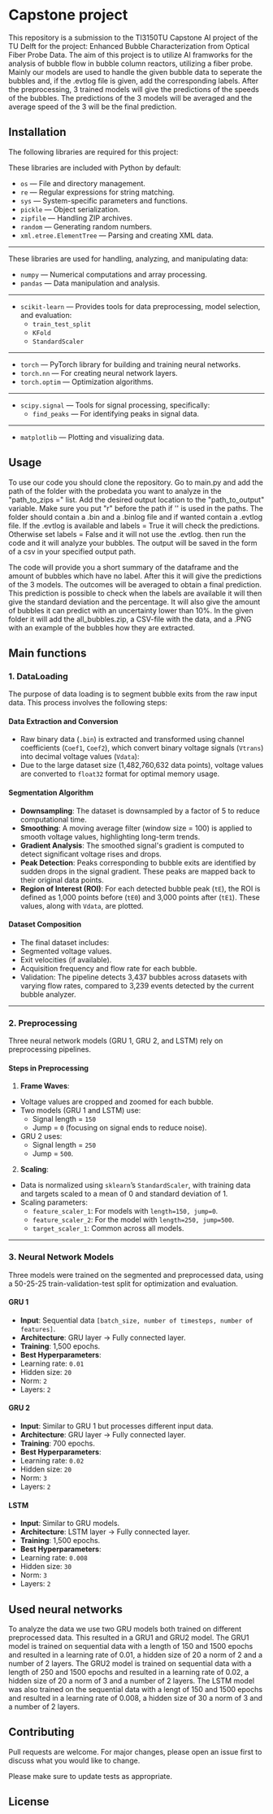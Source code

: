 # Capstone project
This repository is a submission to the TI3150TU Capstone AI project of the TU Delft for the project: Enhanced Bubble Characterization from Optical Fiber Probe Data. The aim of this project is to utilize AI framworks for the analysis of bubble flow in bubble column reactors, utilizing a fiber probe. Mainly our models are used to handle the given bubble data to seperate the bubbles and, if the .evtlog file is given, add the corresponding labels. After the preprocessing, 3 trained models will give the predictions of the speeds of the bubbles. The predictions of the 3 models will be averaged and the average speed of the 3 will be the final prediction.  


## Installation


The following libraries are required for this project:

These libraries are included with Python by default:
- `os` — File and directory management.
- `re` — Regular expressions for string matching.
- `sys` — System-specific parameters and functions.
- `pickle` — Object serialization.
- `zipfile` — Handling ZIP archives.
- `random` — Generating random numbers.
- `xml.etree.ElementTree` — Parsing and creating XML data.

---

These libraries are used for handling, analyzing, and manipulating data:
- `numpy` — Numerical computations and array processing.
- `pandas` — Data manipulation and analysis.

---

- `scikit-learn` — Provides tools for data preprocessing, model selection, and evaluation:
  - `train_test_split`
  - `KFold`
  - `StandardScaler`

---

- `torch` — PyTorch library for building and training neural networks.
- `torch.nn` — For creating neural network layers.
- `torch.optim` — Optimization algorithms.

---
- `scipy.signal` — Tools for signal processing, specifically:
  - `find_peaks` — For identifying peaks in signal data.

---

- `matplotlib` — Plotting and visualizing data.

## Usage
To use our code you should clone the repository.
Go to main.py and add the path of the folder with the probedata you want to analyze in the "path_to_zips =" list.
Add the desired output location to the "path_to_output" variable.
Make sure you put "r" before the path if '\' is used in the paths.
The folder should contain a .bin and a .binlog file and if wanted contain a .evtlog file.
If the .evtlog is available and labels = True it will check the predictions. 
Otherwise set labels = False and it will not use the .evtlog.
then run the code and it will analyze your bubbles. 
The output will be saved in the form of a csv in your specified output path.

The code will provide you a short summary of the dataframe and the amount of bubbles which have no label. After this it will give the predictions of the 3 models. The outcomes will be averaged to obtain a final prediction. This prediction is possible to check when the labels are available it will then give the standard deviation and the percentage. 
It will also give the amount of bubbles it can predict with an uncertainty lower than 10%. 
In the given folder it will add the all_bubbles.zip, a CSV-file with the data, and a .PNG with an example of the bubbles how they are extracted.

## Main functions

### **1. DataLoading**  
The purpose of data loading is to segment bubble exits from the raw input data. This process involves the following steps:  

#### **Data Extraction and Conversion**  
- Raw binary data (`.bin`) is extracted and transformed using channel coefficients (`Coef1`, `Coef2`), which convert binary voltage signals (`Vtrans`) into decimal voltage values (`Vdata`):  
- Due to the large dataset size (1,482,760,632 data points), voltage values are converted to `float32` format for optimal memory usage.

#### **Segmentation Algorithm**  
- **Downsampling**: The dataset is downsampled by a factor of 5 to reduce computational time.  
- **Smoothing**: A moving average filter (window size = 100) is applied to smooth voltage values, highlighting long-term trends.  
- **Gradient Analysis**: The smoothed signal's gradient is computed to detect significant voltage rises and drops.  
- **Peak Detection**: Peaks corresponding to bubble exits are identified by sudden drops in the signal gradient. These peaks are mapped back to their original data points.  
- **Region of Interest (ROI)**: For each detected bubble peak (`tE`), the ROI is defined as 1,000 points before (`tE0`) and 3,000 points after (`tE1`). These values, along with `Vdata`, are plotted.


#### **Dataset Composition**  
- The final dataset includes:
- Segmented voltage values.
- Exit velocities (if available).
- Acquisition frequency and flow rate for each bubble.
- Validation: The pipeline detects 3,437 bubbles across datasets with varying flow rates, compared to 3,239 events detected by the current bubble analyzer.

---

### **2. Preprocessing**  
Three neural network models (GRU 1, GRU 2, and LSTM) rely on preprocessing pipelines.  

#### **Steps in Preprocessing**  
1. **Frame Waves**:  
 - Voltage values are cropped and zoomed for each bubble.  
 - Two models (GRU 1 and LSTM) use:
   - Signal length = `150`
   - Jump = `0` (focusing on signal ends to reduce noise).  
 - GRU 2 uses:
   - Signal length = `250`
   - Jump = `500`.
2. **Scaling**:  
 - Data is normalized using `sklearn`’s `StandardScaler`, with training data and targets scaled to a mean of 0 and standard deviation of 1.  
 - Scaling parameters:  
   - `feature_scaler_1`: For models with `length=150, jump=0`.  
   - `feature_scaler_2`: For the model with `length=250, jump=500`.  
   - `target_scaler_1`: Common across all models.

---

### **3. Neural Network Models**  
Three models were trained on the segmented and preprocessed data, using a 50-25-25 train-validation-test split for optimization and evaluation.  

#### **GRU 1**  
- **Input**: Sequential data `[batch_size, number of timesteps, number of features]`.  
- **Architecture**: GRU layer → Fully connected layer.  
- **Training**: 1,500 epochs.  
- **Best Hyperparameters**:
- Learning rate: `0.01`  
- Hidden size: `20`  
- Norm: `2`  
- Layers: `2`

#### **GRU 2**  
- **Input**: Similar to GRU 1 but processes different input data.  
- **Architecture**: GRU layer → Fully connected layer.  
- **Training**: 700 epochs.  
- **Best Hyperparameters**:
- Learning rate: `0.02`  
- Hidden size: `20`  
- Norm: `3`  
- Layers: `2`

#### **LSTM**  
- **Input**: Similar to GRU models.  
- **Architecture**: LSTM layer → Fully connected layer.  
- **Training**: 1,500 epochs.  
- **Best Hyperparameters**:
- Learning rate: `0.008`  
- Hidden size: `30`  
- Norm: `3`  
- Layers: `2`

## Used neural networks
To analyze the data we use two GRU models both trained on different preprocessed data. This resulted in a GRU1 and GRU2 model. 
The GRU1 model is trained on sequential data with a length of 150 and 1500 epochs and resulted in a learning rate of 0.01, a hidden size of 20 a norm of 2  and a number of 2 layers.
The GRU2 model is trained on sequential data with a length of 250 and 1500 epochs and resulted in a learning rate of 0.02, a hidden size of 20 a norm of 3  and a number of 2 layers.
The LSTM model was also trained on the sequential data with a lengt of 150 and 1500 epochs and resulted in  a learning rate of 0.008, a hidden size of 30 a norm of 3 and a number of 2 layers.


## Contributing

Pull requests are welcome. For major changes, please open an issue first
to discuss what you would like to change.

Please make sure to update tests as appropriate.

## License

